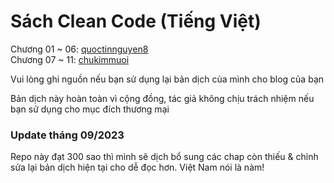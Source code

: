 # Sách Clean Code (Tiếng Việt)

Chương 01 ~ 06: [quoctinnguyen8](https://github.com/quoctinnguyen8/Clean-Code---Tieng-Viet)  
Chương 07 ~ 11: [chukimmuoi](https://github.com/chukimmuoi/Clean-Code---Tieng-Viet)

Vui lòng ghi nguồn nếu bạn sử dụng lại bản dịch của mình cho blog của bạn

Bản dịch này hoàn toàn vì cộng đồng, tác giả không chịu trách nhiệm nếu bạn sử dụng cho mục đích thương mại

### Update tháng 09/2023

Repo này đạt 300 sao thì mình sẽ dịch bổ sung các chap còn thiếu & chỉnh sửa lại bản dịch hiện tại cho dễ đọc hơn. Việt Nam nói là nàm!
